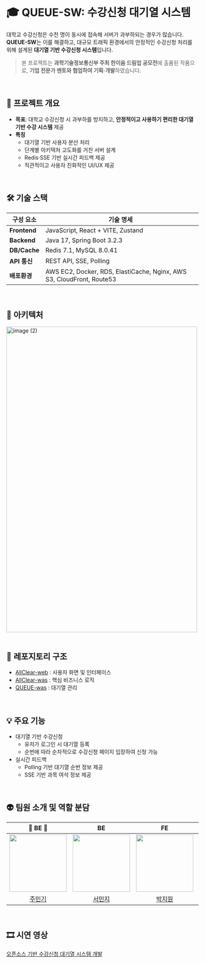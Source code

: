 # 🎓 QUEUE-SW: 수강신청 대기열 시스템

대학교 수강신청은 수천 명이 동시에 접속해 서버가 과부하되는 경우가 많습니다. **QUEUE-SW**는 이를 해결하고, 대규모 트래픽 환경에서의 안정적인 수강신청 처리를 위해 설계된 **대기열 기반 수강신청 시스템**입니다.

> 본 프로젝트는 **과학기술정보통신부 주최 한이음 드림업 공모전**에 출품된 작품으로, **기업 전문가 멘토와 협업하여 기획·개발**하였습니다.

<br>

## 🧭 프로젝트 개요

- **목표**: 대학교 수강신청 시 과부하를 방지하고, **안정적이고 사용하기 편리한 대기열 기반 수강 시스템** 제공
- **특징**
  - 대기열 기반 사용자 분산 처리
  - 단계별 아키텍처 고도화를 거친 서버 설계
  - Redis·SSE 기반 실시간 피드백 제공
  - 직관적이고 사용자 친화적인 UI/UX 제공
 
<br>

## 🛠️ 기술 스택

| 구성 요소        | 기술 명세                                    |
|------------------|----------------------------------------------|
| **Frontend**     | JavaScript, React + VITE, Zustand            |
| **Backend**      | Java 17, Spring Boot 3.2.3                   |
| **DB/Cache**     | Redis 7.1, MySQL 8.0.41                      |
| **API 통신**     | REST API, SSE, Polling                       |
| **배포환경**     | AWS EC2, Docker, RDS, ElastiCache, Nginx, AWS S3, CloudFront, Route53 |

<br> 

## 📐 아키텍처
<img width="500" height="800" alt="image (2)" src="https://github.com/user-attachments/assets/1fab7959-5950-480e-a270-3e92c6178ca3" />

<br>
<br>

## 📌 레포지토리 구조
- [AllClear-web](https://github.com/QUEUE-SW/AllClear-web) : 사용자 화면 및 인터페이스
- [AllClear-was](https://github.com/QUEUE-SW/AllClear-was) : 핵심 비즈니스 로직
- [QUEUE-was](https://github.com/QUEUE-SW/QUEUE-was) : 대기열 관리

<br>

## 💡 주요 기능
- 대기열 기반 수강신청
  - 유저가 로그인 시 대기열 등록
  - 순번에 따라 순차적으로 수강신청 페이지 입장하여 신청 가능
- 실시간 피드백
  - Polling 기반 대기열 순번 정보 제공
  - SSE 기반 과목 여석 정보 제공
 
<br>

## 👽 팀원 소개 및 역할 분담
|👑 BE 👑|BE|FE|FE|
|:-:|:-:|:-:|:-:|
|<img height="150" src="https://avatars.githubusercontent.com/mingking2"/>|<img height="150" src="https://avatars.githubusercontent.com/MinjiSeo16"/>|<img height="150" src="https://avatars.githubusercontent.com/cryingdryice"/>|<img height="150" src="https://avatars.githubusercontent.com/jihyun132"/>|
|[주민기](https://github.com/mingking2)|[서민지](https://github.com/MinjiSeo16)|[박지원](https://github.com/cryingdryice)|[김지현](https://github.com/jihyun132)|

<br>

## 🎞 시연 영상
[오픈소스 기반 수강신청 대기열 시스템 개발](https://www.youtube.com/watch?v=T_8bqxawZQY)
